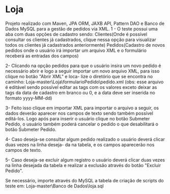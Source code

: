 # Loja
Projeto realizado com Maven, JPA ORM, JAXB API, Pattern DAO e Banco de Dados MySQL para a gestão de pedidos via XML.
1 - O teste possui uma aba com duas opções de cadastro sendo: 
Clientes(Onde é possível consultar os clientes já cadastrados, clique nessa opção para
visualizar todos os clientes já cadastrados anteriormente)
Pedidos(Cadastro de novos pedidos onde o usuário irá importar um arquivo XML e o 
formulário receberá as entradas dos campos)

2- Clicando na opção pedidos para que o usuário insira um novo pedido é necessário abrir 
e logo a seguir importar um novo arquivo XML, para isso clique no botão "Abrir XML" e loca-
lize o diretório que se encontra no caminho: Loja-master\Loja\formularioPedido\pedido.xml
(obs: esse arquivo é editável sendo possível editar as tags com os valores exceto deixar
as tags da data de cadastro em branco ou 0, e a data deve ser inserida no formato yyyy-MM-dd)

3- Feito isso clique em importar XML para importar o arquivo a seguir, os dados deverão 
aparecer nos campos de texto sendo também possível editá-los. Logo após para inserir o usuário
clique no botão Submeter Pedido, o usuário também poderá cancelar o pedido o que desabilitará o 
botão Submeter Pedido.

4- Caso deseja-se consultar algum pedido realizado o usuário deverá clicar duas vezes na linha deseja-
da na tabela, e os campos aparecerão nos campos de texto.

5- Caso deseja-se excluir algum registro o usuário deverá clicar duas vezes na linha desejada
da tabela e realizar a exclusão através do botão "Excluir Pedido".

Se necessário, importe através do MySQL a tabela de criação de scripts do teste em:
Loja-master\Banco de Dados\loja.sql
